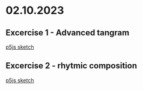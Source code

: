 # 02.10.2023

## Excercise 1 - Advanced tangram

[p5js sketch](https://editor.p5js.org/stefanvoegelisrf/sketches/9hUcSjyQp)


## Excercise 2 - rhytmic composition

[p5js sketch](https://editor.p5js.org/stefanvoegelisrf/sketches/M-C-Y0k9N)